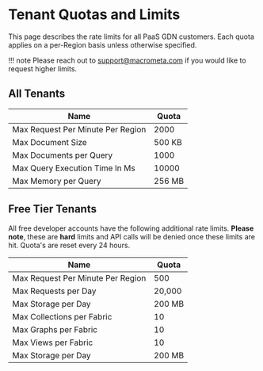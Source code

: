 # Tenant Quotas and Limits

This page describes the rate limits for all PaaS GDN customers. Each quota applies on a per-Region basis unless otherwise specified.

!!! note
    Please reach out to support@macrometa.com if you would like to request higher limits.

## All Tenants

| Name | Quota |
|-----|--------|
| Max Request Per Minute Per Region | 2000 |
| Max Document Size | 500 KB |
| Max Documents per Query | 1000 |
| Max Query Execution Time In Ms | 10000 |
| Max Memory per Query | 256 MB |

## Free Tier Tenants

All free developer accounts have the following additional rate limits. **Please note**, these are **hard** limits and API calls will be denied once these limits are hit. Quota's are reset every 24 hours.

| Name | Quota |
|-----|--------|
| Max Request Per Minute Per Region | 500 |
| Max Requests per Day | 20,000  |
| Max Storage per Day | 200 MB |
| Max Collections per Fabric | 10 |
| Max Graphs per Fabric | 10  |
| Max Views per Fabric | 10  |
| Max Storage per Day | 200 MB |